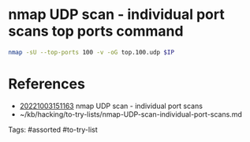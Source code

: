# nmap UDP scan - individual port scans top ports command
```bash
nmap -sU --top-ports 100 -v -oG top.100.udp $IP
```

# References
- [20221003151163](/zet/20221003151163/README.md) nmap UDP scan - individual port scans
- ~/kb/hacking/to-try-lists/nmap-UDP-scan-individual-port-scans.md

Tags:
    #assorted #to-try-list
